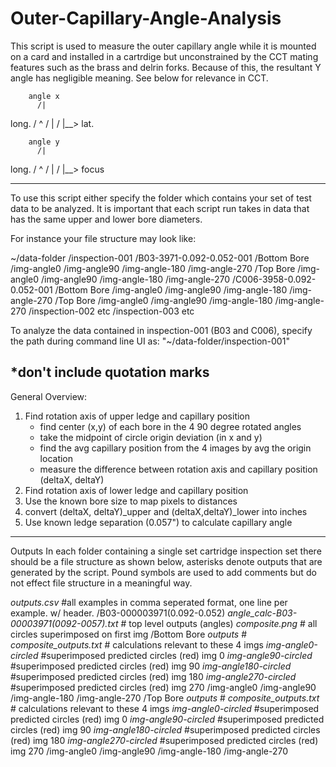 # Outer-Capillary-Angle-Analysis 

This script is used to measure the outer capillary angle while it is mounted on
a card and installed in a cartrdige but unconstrained by the CCT mating 
features such as the brass and delrin forks. Because of this, the resultant 
Y angle has negligible meaning. See below for relevance in CCT.  

        angle x 
          /| 
long.    /
^       /
|      /
|__> lat.

        angle y 
          /| 
long.    /
^       /
|      /
|__> focus


------------------------------------------------------------------------------

To use this script either specify the folder which contains your set of test 
data to be analyzed. It is important that each script run takes in data that 
has the same upper and lower bore diameters. 

For instance your file structure may look like: 

~/data-folder 
    /inspection-001
        /B03-3971-0.092-0.052-001
            /Bottom Bore
                /img-angle0
                /img-angle90
                /img-angle-180
                /img-angle-270
            /Top Bore
                /img-angle0
                /img-angle90
                /img-angle-180
                /img-angle-270
        /C006-3958-0.092-0.052-001
            /Bottom Bore
                /img-angle0
                /img-angle90
                /img-angle-180
                /img-angle-270
            /Top Bore
                /img-angle0
                /img-angle90
                /img-angle-180
                /img-angle-270
    /inspection-002
        etc
    /inspection-003
        etc

To analyze the data contained in inspection-001 (B03 and C006), specify the path during command line UI as: 
"~/data-folder/inspection-001"

*don't include quotation marks 
------------------------------------------------------------------------------
        
General Overview: 

1. Find rotation axis of upper ledge and capillary position
    - find center (x,y) of each bore in the 4 90 degree rotated angles 
    - take the midpoint of circle origin deviation (in x and y)
    - find the avg capillary position from the 4 images by avg the origin location
    - measure the difference between rotation axis and capillary position (deltaX, deltaY)
2. Find rotation axis of lower ledge and capillary position 
3. Use the known bore size to map pixels to distances 
4. convert (deltaX, deltaY)_upper and (deltaX,deltaY)_lower into inches  
5. Use known ledge separation (0.057") to calculate capillary angle 

------------------------------------------------------------------------------ 

Outputs
In each folder containing a single set cartridge inspection set there should be
a file structure as shown below, asterisks denote outputs that are generated by
the script. Pound symbols are used to add comments but do not effect file 
structure in a meaningful way. 

*outputs.csv* #all examples in comma seperated format, one line per example. w/ header.
/B03-000003971(0.092-0.052)
    *angle_calc-B03-00003971(0092-0057).txt* # top level outputs (angles)
    *composite.png* # all circles superimposed on first img
    /Bottom Bore
        *outputs* # 
            *composite_outputs.txt* # calculations relevant to these 4 imgs
            *img-angle0-circled* #superimposed predicted circles (red) img 0
            *img-angle90-circled* #superimposed predicted circles (red) img 90
            *img-angle180-circled* #superimposed predicted circles (red) img 180
            *img-angle270-circled* #superimposed predicted circles (red) img 270
        /img-angle0
        /img-angle90
        /img-angle-180
        /img-angle-270
    /Top Bore
        *outputs* # 
            *composite_outputs.txt* # calculations relevant to these 4 imgs
            *img-angle0-circled* #superimposed predicted circles (red) img 0
            *img-angle90-circled* #superimposed predicted circles (red) img 90
            *img-angle180-circled* #superimposed predicted circles (red) img 180
            *img-angle270-circled* #superimposed predicted circles (red) img 270
        /img-angle0
        /img-angle90
        /img-angle-180
        /img-angle-270




















